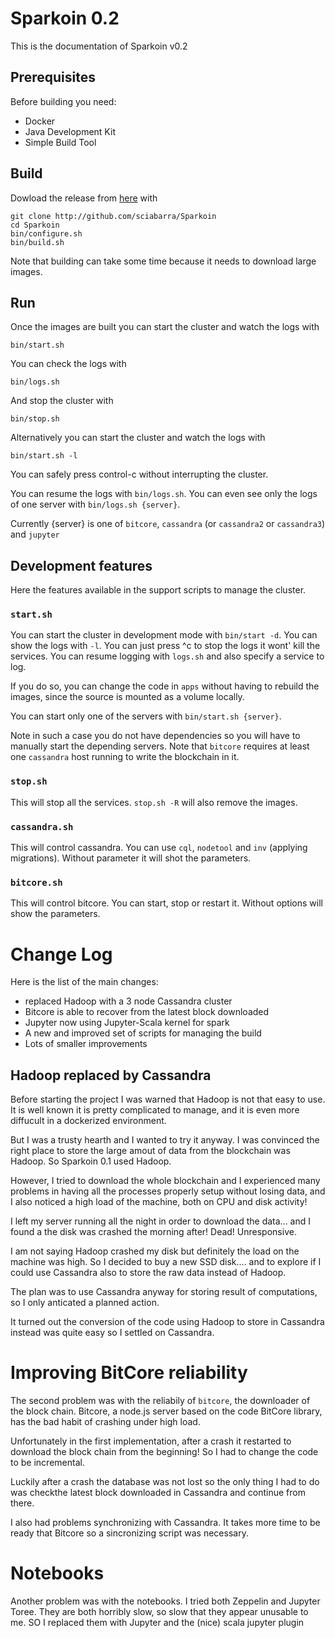 # Sparkoin 0.2

This is the documentation of Sparkoin v0.2

## Prerequisites

Before building you need:

- Docker
- Java Development Kit
- Simple Build Tool

## Build

Dowload the release from [here](http://github.com/sciabarra/Sparkoin) with

```
git clone http://github.com/sciabarra/Sparkoin
cd Sparkoin
bin/configure.sh
bin/build.sh
```

Note that building can take some time because it needs to download large images.

## Run

Once the images are built you can start the cluster and watch the logs with

```
bin/start.sh
```

You can check the logs with

```
bin/logs.sh
```

And stop the cluster with

```
bin/stop.sh
```

Alternatively you can start the cluster and watch the logs with

```
bin/start.sh -l
```

You can safely press control-c without interrupting the cluster.

You can resume the logs with `bin/logs.sh`. You can even see only the logs of one server with `bin/logs.sh {server}`.

Currently {server} is one of `bitcore`, `cassandra` (or `cassandra2` or `cassandra3`) and `jupyter`

## Development features

Here the features available in the support scripts to manage the cluster.

### `start.sh`

You can start the cluster in development mode with `bin/start -d`.
You can show the logs with `-l`. You can just press ^c to stop the logs it wont' kill the services. You can resume logging with `logs.sh` and also specify a service to log.

If you do so, you can change the code in `apps` without having to rebuild the images, since the source is mounted as a volume locally.

You can start only one of the servers with `bin/start.sh {server}`.

Note in such a case you do not have dependencies so you will have to manually start the depending servers. Note that `bitcore` requires at least one `cassandra` host running to write the blockchain in it.

### `stop.sh`

This will stop all the services. `stop.sh -R` will also remove the images.

### `cassandra.sh`

This will control cassandra. You can use `cql`, `nodetool` and `inv` (applying migrations). Without parameter it will shot the parameters.

### `bitcore.sh`

This will control bitcore. You can start, stop or restart it. Without options will show the parameters.

# Change Log

Here is the list of the main changes:

- replaced Hadoop with a 3 node Cassandra cluster
- Bitcore is able to recover from the latest block downloaded
- Jupyter now using Jupyter-Scala kernel for spark
- A new and improved set of scripts for managing the build
- Lots of smaller improvements

## Hadoop replaced by Cassandra

Before starting the project I was warned that Hadoop is not that easy to use.  It is well known it is pretty complicated to manage, and it is even more diffucult in a dockerized environment.

But I was a trusty hearth and I wanted to try it anyway. I was convinced the right place to store the large amout of data from the blockchain was Hadoop. So Sparkoin 0.1 used Hadoop.

However, I tried to download the whole blockchain and I experienced many problems in having all the processes properly setup without losing data, and I also noticed a high load of the machine, both on CPU and disk activity!

I left my server running all the night in order to download the data... and I found a the disk was crashed the morning after! Dead! Unresponsive.

 I am not saying Hadoop crashed my disk but definitely the load on the machine was high. So I decided to buy a new SSD disk.... and to explore if I could use Cassandra also to store the raw data instead of Hadoop.

 The plan was to use Cassandra anyway for storing result of computations, so I only anticated  a planned action.

It turned out the conversion of the code using Hadoop to store in Cassandra instead was quite easy so I settled on Cassandra.

# Improving BitCore reliability

The second problem was with the reliabily of `bitcore`, the downloader of the block chain. Bitcore, a node.js server based on the code BitCore library,  has the bad habit of crashing under high load.

Unfortunately in the first implementation, after a crash it restarted to download the block chain from the beginning! So I had to change the code to be incremental.

Luckily after a crash the database was not lost so the only thing I had to do was checkthe latest block downloaded in Cassandra and continue from there.

I also had problems synchronizing with Cassandra. It takes more time to be ready that Bitcore so a sincronizing script was necessary.

# Notebooks

Another problem was with the notebooks. I tried both Zeppelin and Jupyter Toree. They are both horribly slow, so slow that they appear unusable to me.  SO I replaced them with Jupyter and the (nice) scala jupyter plugin
